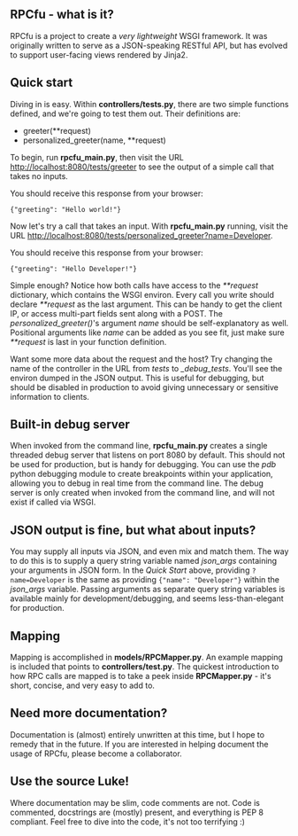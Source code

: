 RPCfu - what is it?
-------------------

RPCfu is a project to create a _very lightweight_ WSGI framework. It was originally written to serve as a JSON-speaking RESTful API, but has evolved to support user-facing views rendered by Jinja2.

Quick start
-----------
Diving in is easy. Within __controllers/tests.py__, there are two simple functions defined, and we're going to test them out. Their definitions are:

*  greeter(**request) 
*  personalized_greeter(name, **request) 

To begin, run __rpcfu_main.py__, then visit the URL [http://localhost:8080/tests/greeter](http://localhost:8080/tests/greeter) to see the output of a simple call that takes no inputs.

You should receive this response from your browser:

    {"greeting": "Hello world!"}

Now let's try a call that takes an input. With __rpcfu_main.py__ running, visit the URL [http://localhost:8080/tests/personalized_greeter?name=Developer](http://localhost:8080/tests/personalized_greeter?name=Developer).

You should receive this response from your browser:

    {"greeting": "Hello Developer!"}

Simple enough? Notice how both calls have access to the _**request_ dictionary, which contains the WSGI environ. Every call you write should declare _**request_ as the last argument. This can be handy to get the client IP, or access multi-part fields sent along with a POST. The *personalized_greeter()*'s argument _name_ should be self-explanatory as well. Positional arguments like _name_ can be added as you see fit, just make sure _**request_ is last in your function definition.

Want some more data about the request and the host? Try changing the name of the controller in the URL from _tests_ to *_debug_tests*. You'll see the environ dumped in the JSON output. This is useful for debugging, but should be disabled in production to avoid giving unnecessary or sensitive information to clients.

Built-in debug server
---------------------
When invoked from the command line, __rpcfu_main.py__ creates a single threaded debug server that listens on port 8080 by default. This should not be used for production, but is handy for debugging. You can use the _pdb_ python debugging module to create breakpoints within your application, allowing you to debug in real time from the command line. The debug server is only created when invoked from the command line, and will not exist if called via WSGI.

JSON output is fine, but what about inputs?
-------------------------------------------
You may supply all inputs via JSON, and even  mix and match them. The way to do this is to supply a query string variable named *json_args* containing your arguments in JSON form. In the _Quick Start_ above, providing `?name=Developer` is the same as providing `{"name": "Developer"}` within the *json_args* variable. Passing arguments as separate query string variables is available mainly for development/debugging, and seems less-than-elegant for production.

Mapping
-------
Mapping is accomplished in __models/RPCMapper.py__. An example mapping is included that points to __controllers/test.py__. The quickest introduction to how RPC calls are mapped is to take a peek inside __RPCMapper.py__ - it's short, concise, and very easy to add to.

Need more documentation?
------------------------
Documentation is (almost) entirely unwritten at this time, but I hope to remedy that in the future. If you are interested in helping document the usage of RPCfu, please become a collaborator.

Use the source Luke!
--------------------
Where documentation may be slim, code comments are not. Code is commented, docstrings are (mostly) present, and everything is PEP 8 compliant. Feel free to dive into the code, it's not too terrifying :)
